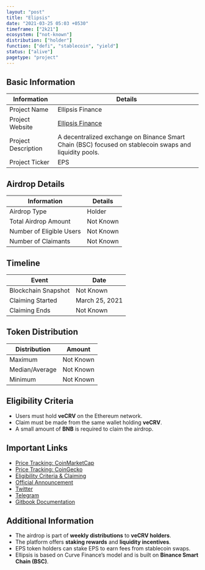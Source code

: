```yaml
---
layout: "post"
title: "Elipsis"
date: "2021-03-25 05:03 +0530"
timeframe: ["2k21"]
ecosystem: ["not-known"]
distribution: ["holder"]
function: ["defi", "stablecoin", "yield"]
status: ["alive"]
pagetype: "project"
---
```


## Basic Information

| Information         | Details                                                                                                |
| ------------------- | ------------------------------------------------------------------------------------------------------ |
| Project Name        | Ellipsis Finance                                                                                       |
| Project Website     | [Ellipsis Finance](https://ellipsis.finance/)                                                          |
| Project Description | A decentralized exchange on Binance Smart Chain (BSC) focused on stablecoin swaps and liquidity pools. |
| Project Ticker      | EPS                                                                                                    |

## Airdrop Details

| Information              | Details     |
| ------------------------ | ----------- |
| Airdrop Type             | Holder |
| Total Airdrop Amount     | Not Known   |
| Number of Eligible Users | Not Known   |
| Number of Claimants      | Not Known   |

## Timeline

| Event               | Date           |
| ------------------- | -------------- |
| Blockchain Snapshot | Not Known      |
| Claiming Started    | March 25, 2021 |
| Claiming Ends       | Not Known      |

## Token Distribution

| Distribution   | Amount    |
| -------------- | --------- |
| Maximum        | Not Known |
| Median/Average | Not Known |
| Minimum        | Not Known |

## Eligibility Criteria

- Users must hold **veCRV** on the Ethereum network.
- Claim must be made from the same wallet holding **veCRV**.
- A small amount of **BNB** is required to claim the airdrop.

## Important Links

- [Price Tracking: CoinMarketCap](https://coinmarketcap.com/currencies/ellipsis/)
- [Price Tracking: CoinGecko](https://www.coingecko.com/en/coins/ellipsis)
- [Eligibility Criteria & Claiming](https://ellipsis.finance/claim)
- [Official Announcement](https://ellipsisfinance.medium.com/ellipsis-roadmap-2021-and-first-airdrop-c4e1d332d557)
- [Twitter](https://twitter.com/ellipsisfi)
- [Telegram](https://t.me/ellipsisfinance)
- [Gitbook Documentation](https://docs.ellipsis.finance)

## Additional Information

- The airdrop is part of **weekly distributions** to **veCRV holders**.
- The platform offers **staking rewards** and **liquidity incentives**.
- EPS token holders can stake EPS to earn fees from stablecoin swaps.
- Ellipsis is based on Curve Finance’s model and is built on **Binance Smart Chain (BSC)**.